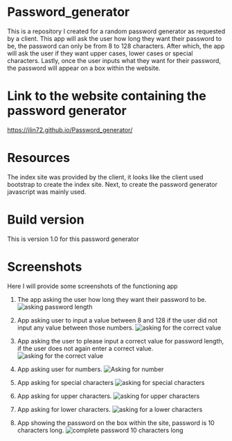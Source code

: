 # Password_generator
This is a repository I created for a random password generator as requested by a client. This app will ask the user how long they want their password to be, the password can only be from 8 to 128 characters. After which, the app will ask the user if they want upper cases, lower cases or special characters. Lastly, once the user inputs what they want for their password, the password will appear on a box within the website.

# Link to the website containing the password generator
https://jlin72.github.io/Password_generator/

# Resources
The index site was provided by the client, it looks like the client used bootstrap to create the index site. Next, to create the password generator javascript was mainly used. 
# Build version
This is version 1.0 for this password generator

# Screenshots
Here I will provide some screenshots of the functioning app

1. The app asking the user how long they want their password to be.
![asking password length](https://drive.google.com/file/d/1BL_SfXSpTE-iLMwC577QHZJLR_tFVbXo/view?usp=sharing)

2. App asking user to input a value between 8 and 128 if the user did not input any value between those numbers.
![asking for the correct value](https://drive.google.com/file/d/1UYoWL6zOqDTNEHFn-YsLxC2Tezv7c_yo/view?usp=sharing)

3. App asking the user to please input a correct value for password length, if the user does not again enter a correct value.
![asking for the correct value](https://drive.google.com/file/d/1bktyZ3McTneh0qtAiklqsLnqb9Ng2-ay/view?usp=sharing)

4. App asking user for numbers.
![Asking for number](https://drive.google.com/file/d/127ws_oed6GlIRSz9GYMpvV4zlLf6GScW/view?usp=sharing)

5. App asking for special characters
![asking for special characters](https://drive.google.com/file/d/15ERIaIpajiuse-TQ1GvDBGKUFebUploI/view?usp=sharing)

6. App asking for upper characters.
![asking for upper characters](https://drive.google.com/file/d/1aEs_qsbAX-WX3AtPs05teBMoeycqnJew/view?usp=sharing)

7. App asking for lower characters.
![asking for a lower characters](https://drive.google.com/file/d/1X5hFlBRaNfjYC22q-cvMpzOBjgg4c1l8/view?usp=sharing)

8. App showing the password on the box within the site, password is 10 characters long.
![complete password 10 characters long](https://drive.google.com/file/d/18DQDWYN_HxPfPmLjAm8j58c2_tEvQN9s/view?usp=sharing)
